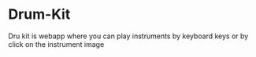 # Drum-Kit
Dru kit is webapp where you can play instruments by keyboard keys or by click on the instrument image
